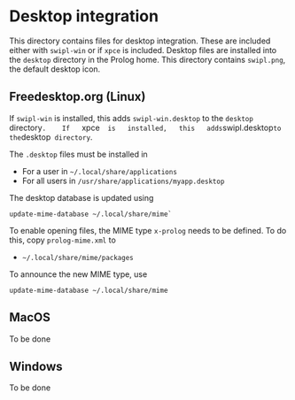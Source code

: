 # Desktop integration

This  directory contains  files  for desktop  integration.  These  are
included either  with `swipl-win` or  if `xpce` is  included.  Desktop
files are installed  into the `desktop` directory in  the Prolog home.
This directory contains `swipl.png`, the default desktop icon.


## Freedesktop.org (Linux)

If  `swipl-win` is  installed,  this adds  `swipl-win.desktop` to  the
`desktop`   directory`.    If   `xpce`   is   installed,   this   adds
`swipl.desktop` to the `desktop` directory`.

The `.desktop` files must be installed in

  - For a user in `~/.local/share/applications`
  - For all users in `/usr/share/applications/myapp.desktop`

The desktop database is updated using

    update-mime-database ~/.local/share/mime`

To enable opening files, the MIME type   `x-prolog` needs to be defined.
To do this, copy `prolog-mime.xml` to

  - `~/.local/share/mime/packages`

To announce the new MIME type, use

    update-mime-database ~/.local/share/mime

## MacOS

To be done

## Windows

To be done
